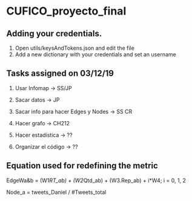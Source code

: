 # CUFICO_proyecto_final

## Adding your credentials.

1) Open utils/keysAndTokens.json and edit the file
2) Add a new dictionary with your credentials and set an username

## Tasks assigned on 03/12/19

1) Usar Infomap -> SS/JP
2) Sacar datos -> JP
3) Sacar info para hacer Edges y Nodes -> SS CR
4) Hacer grafo -> CH212
5) Hacer estadística -> ??

6) Organizar el código -> ??

## Equation used for redefining the metric

EdgeWa&b = (W1*RT_ab) + (W2*Qtd_ab) + (W3.Rep_ab) + i*W4; i = 0, 1, 2

Node_a = tweets_Daniel / #Tweets_total
